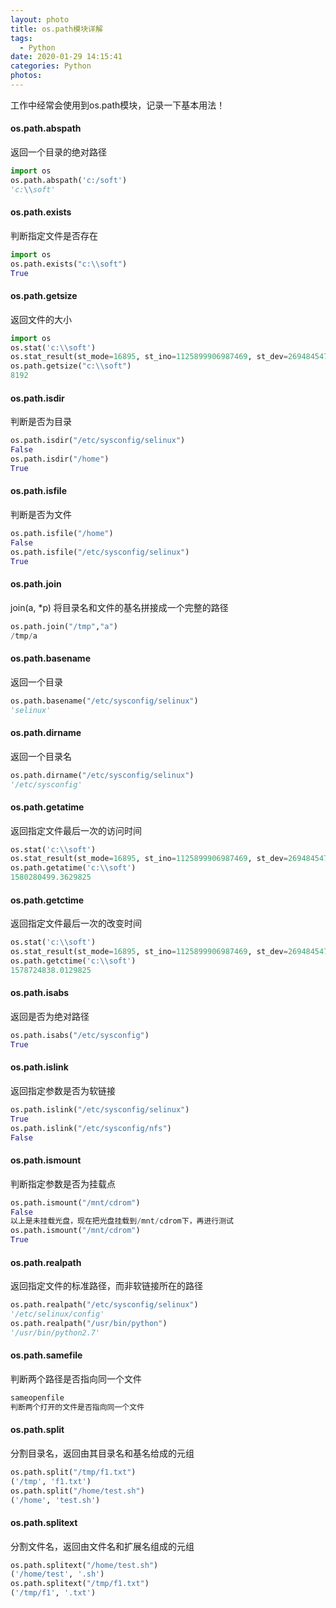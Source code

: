 ```yaml
---
layout: photo
title: os.path模块详解
tags:
  - Python
date: 2020-01-29 14:15:41
categories: Python
photos:
---
```


工作中经常会使用到os.path模块，记录一下基本用法！

<!--more-->

#### os.path.abspath

返回一个目录的绝对路径

```python
import os
os.path.abspath('c:/soft')
'c:\\soft'
```

#### os.path.exists

判断指定文件是否存在

```python
import os
os.path.exists("c:\\soft")
True
```

#### os.path.getsize

返回文件的大小

```python
import os
os.stat('c:\\soft')
os.stat_result(st_mode=16895, st_ino=1125899906987469, st_dev=2694845472, st_nlink=1, st_uid=0, st_gid=0, st_size=8192, st_atime=1580279596, st_mtime=1580208262, st_ctime=1578724838)
os.path.getsize("c:\\soft")
8192
```

#### os.path.isdir

判断是否为目录

```python
os.path.isdir("/etc/sysconfig/selinux")
False
os.path.isdir("/home")
True
```
#### os.path.isfile
判断是否为文件
```python
os.path.isfile("/home")
False
os.path.isfile("/etc/sysconfig/selinux")
True
```
#### os.path.join
join(a, *p)
将目录名和文件的基名拼接成一个完整的路径
```python
os.path.join("/tmp","a")
/tmp/a
```
#### os.path.basename

返回一个目录

```python
os.path.basename("/etc/sysconfig/selinux")
'selinux'
```
#### os.path.dirname

返回一个目录名

```python
os.path.dirname("/etc/sysconfig/selinux")
'/etc/sysconfig'
```
#### os.path.getatime

返回指定文件最后一次的访问时间

```python
os.stat('c:\\soft')
os.stat_result(st_mode=16895, st_ino=1125899906987469, st_dev=2694845472, st_nlink=1, st_uid=0, st_gid=0, st_size=8192, st_atime=1580280499, st_mtime=1580208262, st_ctime=1578724838)
os.path.getatime('c:\\soft')
1580280499.3629825
```
#### os.path.getctime

返回指定文件最后一次的改变时间

```python
os.stat('c:\\soft')
os.stat_result(st_mode=16895, st_ino=1125899906987469, st_dev=2694845472, st_nlink=1, st_uid=0, st_gid=0, st_size=8192, st_atime=1580280499, st_mtime=1580208262, st_ctime=1578724838)
os.path.getctime('c:\\soft')
1578724838.0129825
```
#### os.path.isabs

返回是否为绝对路径

```python
os.path.isabs("/etc/sysconfig")
True
```
#### os.path.islink

返回指定参数是否为软链接

```python
os.path.islink("/etc/sysconfig/selinux")
True
os.path.islink("/etc/sysconfig/nfs")
False
```
#### os.path.ismount

判断指定参数是否为挂载点

```python
os.path.ismount("/mnt/cdrom")
False
以上是未挂载光盘，现在把光盘挂载到/mnt/cdrom下，再进行测试
os.path.ismount("/mnt/cdrom")
True
```
#### os.path.realpath

返回指定文件的标准路径，而非软链接所在的路径

```python
os.path.realpath("/etc/sysconfig/selinux")
'/etc/selinux/config'
os.path.realpath("/usr/bin/python")
'/usr/bin/python2.7'
```
#### os.path.samefile

判断两个路径是否指向同一个文件

```python
sameopenfile
判断两个打开的文件是否指向同一个文件
```
#### os.path.split

分割目录名，返回由其目录名和基名给成的元组

```python
os.path.split("/tmp/f1.txt")
('/tmp', 'f1.txt')
os.path.split("/home/test.sh")
('/home', 'test.sh')
```
#### os.path.splitext

分割文件名，返回由文件名和扩展名组成的元组

```python
os.path.splitext("/home/test.sh")
('/home/test', '.sh')
os.path.splitext("/tmp/f1.txt")
('/tmp/f1', '.txt')
```
